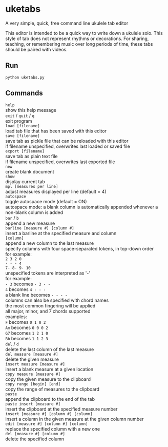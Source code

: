# uketabs
A very simple, quick, free command line ukulele tab editor

This editor is intended to be a quick way to write down a ukulele solo. This style of tab does not represent rhythms or decorations. For sharing, teaching, or remembering music over long periods of time, these tabs should be paired with videos.

## Run

`python uketabs.py`

## Commands

`help`\
    show this help message\
`exit` / `quit` / `q`\
    exit program\
`load [filename]`\
    load tab file that has been saved with this editor\
`save [filename]`\
    save tab as pickle file that can be reloaded with this editor\
    if filename unspecified, overwrites last loaded or saved file\
`export [filename]`\
    save tab as plain text file\
    if filename unspecified, overwrites last exported file\
`new`\
    create blank document\
`show`\
    display current tab\
`mpl [measures per line]`\
    adjust measures displayed per line (default = 4)\
`autospace`\
    toggle autospace mode (default = ON)\
    autospace mode: a blank column is automatically appended whenever
    a non-blank column is added\
`bar` / `b`\
    append a new measure\
`barline [measure #] [column #]`\
    insert a barline at the specified measure and column\
`[column]`\
    append a new column to the last measure\
    specify columns with four space-separated tokens, in top-down order\
        for example:\
        `2 3 2 0`\
        `- - - 4`\
        `7- 8- 9- 10`\
    unspecified tokens are interpreted as '-'\
        for example:\
        `- 3` becomes `- 3 - -`\
        `4` becomes `4 - - -`\
        a blank line becomes `- - - -`\
    columns can also be specified with chord names\
    the most common fingering will be applied\
    all major, minor, and 7 chords supported\
        examples:\
        `F` becomes `0 1 0 2`\
        `Am` becomes `0 0 0 2`\
        `G7` becomes `1 2 1 0`\
        `Bb` becomes `1 1 2 3`\
`del` / `d`\
    delete the last column of the last measure\
`del measure [measure #]`\
    delete the given measure\
`insert measure [measure #]`\
    insert a blank measure at a given location\
`copy measure [measure #]`\
    copy the given measure to the clipboard\
`copy range [begin] [end]`\
    copy the range of measures to the clipboard\
`paste`\
    append the clipboard to the end of the tab\
`paste insert [measure #]`\
    insert the clipboard at the specified measure number\
`insert [measure #] [column #] [column]`\
    insert a column in the given measure at the given column number\
`edit [measure #] [column #] [column]`\
    replace the specified column with a new one\
`del [measure #] [column #]`\
    delete the specified column
